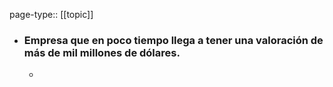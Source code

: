 page-type:: [[topic]]
- ### Empresa que en poco tiempo llega a tener una valoración de más de mil millones de dólares.
  - 


